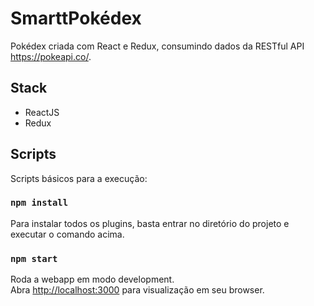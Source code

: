 # SmarttPokédex
Pokédex criada com React e Redux, consumindo dados da RESTful API https://pokeapi.co/.

## Stack
* ReactJS
* Redux

## Scripts
Scripts básicos para a execução:

### `npm install`
Para instalar todos os plugins, basta entrar no diretório do projeto e executar o comando acima.

### `npm start`
Roda a webapp em modo development.<br>
Abra [http://localhost:3000](http://localhost:3000) para visualização em seu browser.
